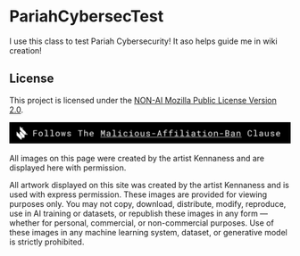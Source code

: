 # PariahCybersecTest

I use this class to test Pariah Cybersecurity! It aso helps guide me in wiki creation!

## License
This project is licensed under the [NON-AI Mozilla Public License Version 2.0](https://raw.githubusercontent.com/non-ai-licenses/non-ai-licenses/main/NON-AI-MPL-2.0).


[![Clause1](https://github.com/Walker-Industries-RnD/Malicious-Affiliation-Ban/blob/main/WIBan.png?raw=true)](https://github.com/Walker-Industries-RnD/Malicious-Affiliation-Ban/blob/main/README.md)




All images on this page were created by the artist Kennaness and are displayed here with permission.


All artwork displayed on this site was created by the artist Kennaness and is used with express permission.
These images are provided for viewing purposes only.
You may not copy, download, distribute, modify, reproduce, use in AI training or datasets, or republish these images in any form — whether for personal, commercial, or non-commercial purposes.
Use of these images in any machine learning system, dataset, or generative model is strictly prohibited.
